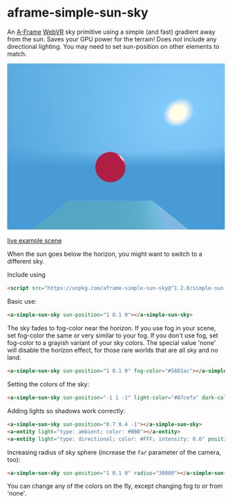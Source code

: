 aframe-simple-sun-sky
===

An [A-Frame](https://aframe.io) [WebVR](https://webvr.info/) sky primitive using a simple (and fast) gradient away from the sun.
Saves your GPU power for the terrain!
Does *not* include any directional lighting.  You may need to set sun-position on other elements to match.

![sample screenshot](sample.png)

[live example scene](https://dougreeder.github.io/aframe-simple-sun-sky/example.html)

When the sun goes below the horizon, you might want to switch to a different sky.

Include using 
```html
<script src="https://unpkg.com/aframe-simple-sun-sky@^1.2.0/simple-sun-sky.js"></script>
```


Basic use:
```html
<a-simple-sun-sky sun-position="1 0.1 0"></a-simple-sun-sky>
```


The sky fades to fog-color near the horizon.
If you use fog in your scene, set fog-color the same or very similar to your fog.
If you don't use fog, set fog-color to a grayish variant of your sky colors.
The special value 'none' will disable the horizon effect, for those rare worlds that are all sky and no land.
```html
<a-simple-sun-sky sun-position="1 0.1 0" fog-color="#5681ac"></a-simple-sun-sky>
```


Setting the colors of the sky:
```html
<a-simple-sun-sky sun-position="-1 1 -1" light-color="#87cefa" dark-color="#00bfff" fog-color="#74d2fa"></a-simple-sun-sky>
```

Adding lights so shadows work correctly:
```html
<a-simple-sun-sky sun-position="0.7 0.4 -1"></a-simple-sun-sky>
<a-entity light="type: ambient; color: #BBB"></a-entity>
<a-entity light="type: directional; color: #FFF; intensity: 0.6" position="0.7 0.4 -1"></a-entity>
```


Increasing radius of sky sphere (increase the `far` parameter of the camera, too):
```html
<a-simple-sun-sky sun-position="1 0.1 0" radius="30000"></a-simple-sun-sky>
```


You can change any of the colors on the fly, except changing fog to or from 'none'.
